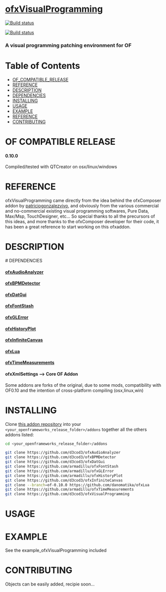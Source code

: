 
[ofxVisualProgramming](https://github.com/d3cod3/ofxVisualProgramming)
======================

[![Build status](https://travis-ci.org/d3cod3/ofxVisualProgramming.svg?branch=master)](https://travis-ci.org/d3cod3/ofxVisualProgramming)

[![Build status](https://ci.appveyor.com/api/projects/status/65sk40q6y8bqfunw/branch/master?svg=true)](https://ci.appveyor.com/project/d3cod3/ofxvisualprogramming/branch/master)


### A visual programming patching environment for OF

Table of Contents
=================

   * [OF_COMPATIBLE_RELEASE](#of_compatible_release)
   * [REFERENCE](#reference)
   * [DESCRIPTION](#reference)
   * [DEPENDENCIES](#reference)
   * [INSTALLING](#reference)
   * [USAGE](#reference)
   * [EXAMPLE](#reference)
   * [REFERENCE](#reference)
   * [CONTRIBUTING](#contributing)


# OF COMPATIBLE RELEASE

#### 0.10.0
Compiled/tested with QTCreator on osx/linux/windows

# REFERENCE

ofxVisualProgramming came directly from the idea behind the ofxComposer addon by [patriciogonzalezvivo](https://github.com/patriciogonzalezvivo/ofxComposer), and obviously from the various commercial and no-commercial existing visual programming softwares, Pure Data, Max/Msp, TouchDesigner, etc...
So special thanks to all the precursors of this ideas, and more thanks to the ofxComposer developer for their code, it has been a great reference to start working on this ofxaddon.

# DESCRIPTION

# DEPENDENCIES

#### [ofxAudioAnalyzer](https://github.com/d3cod3/ofxAudioAnalyzer)

#### [ofxBPMDetector](https://github.com/d3cod3/ofxBPMDetector)

#### [ofxDatGui](https://github.com/d3cod3/ofxDatGui)

#### [ofxFontStash](https://github.com/armadillu/ofxFontStash)

#### [ofxGLError](https://github.com/armadillu/ofxGLError)

#### [ofxHistoryPlot](https://github.com/armadillu/ofxHistoryPlot)

#### [ofxInfiniteCanvas](https://github.com/d3cod3/ofxInfiniteCanvas)

#### [ofxLua](https://github.com/danomatika/ofxLua)

#### [ofxTimeMeasurements](https://github.com/armadillu/ofxTimeMeasurements)

#### ofxXmlSettings --> Core OF Addon

Some addons are forks of the original, due to some mods, compatibility with OF0.10 and the intention of cross-platform compiling (osx,linux,win)

# INSTALLING

Clone [this addon repository](https://github.com/d3cod3/ofxVisualProgramming) into your `<your_openframeworks_release_folder>/addons` together all the others addons listed:

```bash
cd <your_openframeworks_release_folder>/addons

git clone https://github.com/d3cod3/ofxAudioAnalyzer
git clone https://github.com/d3cod3/ofxBPMDetector
git clone https://github.com/d3cod3/ofxDatGui
git clone https://github.com/armadillu/ofxFontStash
git clone https://github.com/armadillu/ofxGLError
git clone https://github.com/armadillu/ofxHistoryPlot
git clone https://github.com/d3cod3/ofxInfiniteCanvas
git clone --branch=of-0.10.0 https://github.com/danomatika/ofxLua
git clone https://github.com/armadillu/ofxTimeMeasurements
git clone https://github.com/d3cod3/ofxVisualProgramming
```

# USAGE


# EXAMPLE

See the example_ofxVisualProgramming included

# CONTRIBUTING

Objects can be easily added, recipie soon...
